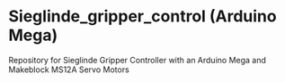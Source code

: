 # Sieglinde_gripper_control (Arduino Mega)

Repository for Sieglinde Gripper Controller with an Arduino Mega and Makeblock MS12A Servo Motors
